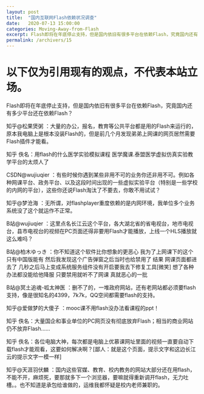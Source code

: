 ```yaml
---
layout: post
title:  "国内互联网Flash依赖状况调查"
date:   2020-07-13 15:00:00
categories: Moving-Away-from-Flash
excerpt: Flash即将在年底停止支持，但是国内依旧有很多平台在依赖Flash，究竟国内还有多少平台还在依赖Flash？
permalink: /archivers/15
---
```


# 以下仅为引用现有的观点，不代表本站立场。

Flash即将在年底停止支持，但是国内依旧有很多平台在依赖Flash，究竟国内还有多少平台还在依赖Flash？

知乎@松果煲粥 ：大量的办公，报名，教育等公共平台都是用的Flash来运行的，原本我电脑上是根本没装Flash的，但是前几个月发现弟弟上网课的网页居然需要Flash插件才能看。

知乎 佚名：用flash的什么医学实验模拟课程 医学魔课.泰盟医学虚拟仿真实验教学平台的太烦人了

CSDN@wujiuqier ：有些时候你遇到某些非用不可的业务你还非用不可。例如各种网课平台、政务平台、以及这段时间出现的一些虚拟实验平台（特别是一些学校的内网的平台），这些你还说Flash淘汰了不要去，你敢不用试试？

知乎@梦沧海 ：无所谓，对flashplayer重度依赖的是内网环境，我单位多个业务系统没了这个就运作不正常。

B站@wujiuqier ：这里点名长江云这个平台，各大湖北省的省电视台，地市电视台，县市电视台的视频在PC页面还得非要用Flash才能播放，上线一个HLS播放就这么难吗？

B站@柏木ゆっき ：你不知道这个软件比你想象的更恶心 我为了上网课下的这个 只有中国版能有 然后我发现这个广告弹窗之后当时也给禁用了 结果 网课页面都进去了 几秒之后马上变成系统服务组件没有开启要我去下修复工具[微笑] 想了各种办法都没能给他降服 只要禁用就听不了网课 真就恶心的一批 

B站@冥土追魂-呱太神医 ：删不了的，一堆政府网站，还有老网站都必须要flash支持，像是很知名的4399，7k7k，QQ空间都需要flash的支持。

知乎@爱做梦的大傻子 ：mooc课不用flash没办法看课程的ppt！

知乎 佚名：大量国企和事业单位的PC网页没有彻底放弃Flash；相当的商业网站仍不放弃Flash……

知乎 佚名：各位电脑大神，每次都是电脑上优慕课网址里面的视频一直要自动下载flash才能观看，这要如何解决啊？[鄙人：就是这个页面，提示文字和这边长江云的提示文字一模一样]

知乎@天涯羽伏麟 ：国内这些官媒、教育、校内教务的网站大部分还在用flash，不能不开，麻烦死，要那就多下一个浏览器，要嘛就得重新调开flash，无力吐槽。。也不知道是承包给谁做的，运维我都怀疑是校内老师兼职的。

